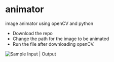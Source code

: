 # animator
image animator using openCV and python
 - Download the repo
 - Change the path for the image to be animated 
 - Run the file after downloading openCV.
 
![Sample Input | Output]() 
